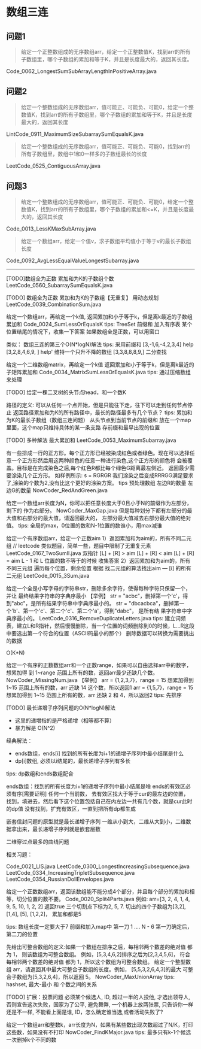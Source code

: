 # 数组三连

## 问题1

> 给定一个正整数组成的无序数组arr，给定一个正整数值K，找到arr的所有子数组里，哪个子数组的累加和等于K，并且是长度最大的，返回其长度。

Code_0062_LongestSumSubArrayLengthInPositiveArray.java

## 问题2

> 给定一个整数组成的无序数组arr，值可能正、可能负、可能0，给定一个整数值K，找到arr的所有子数组里，哪个子数组的累加和等于K，并且是长度最大的，返回其长度

LintCode_0911_MaximumSizeSubarraySumEqualsK.java

> 给定一个整数组成的无序数组arr，值可能正、可能负、可能0，找到arr的所有子数组里，数组中1和0一样多的子数组最长的长度

LeetCode_0525_ContiguousArray.java

## 问题3

> 给定一个整数组成的无序数组arr，值可能正、可能负、可能0，给定一个整数值K，找到arr的所有子数组里，哪个子数组的累加和<=K，并且是长度最大的，返回其长度

Code_0013_LessKMaxSubArray.java

> 给定一个数组arr，给定一个值v，求子数组平均值小于等于v的最长子数组长度

Code_0092_AvgLessEqualValueLongestSubarray.java

---

[TODO]数组全为正数
 累加和为K的子数组个数
 LeetCode_0560_SubarraySumEqualsK.java
 

[TODO]
数组全为正数
累加和为K的子数组【无重复】
用动态规划
LeetCode_0039_CombinationSum.java

给定一个数组arr，再给定一个k值, 返回累加和小于等于k，但是离k最近的子数组累加和
Code_0024_SumLessOrEqualsK
tips:
TreeSet
前缀和 加入有序表
某个位置结尾的情况下，收集一下答案
如果数组全是正数，可以用窗口

类似：
数组三连的第三个O(N*logN)解法
tips: 采用前缀和
[3,-1,6,-4,2,3,4]
help
[3,2,8,4,6,9, ]
help' 维持一个只升不降的数组
[3,3,8,8,8,9,]
二分查找

给定一个二维数组matrix，再给定一个k值
返回累加和小于等于k，但是离k最近的子矩阵累加和
Code_0034_MatrixSumLessOrEqualsK.java
tips:
通过压缩数组来处理

[TODO]
给定一棵二叉树的头节点head，和一个数K

路径的定义: 
可以从任何一个点开始，但是只能往下走，往下可以走到任何节点停止
返回路径累加和为K的所有路径中，最长的路径最多有几个节点？
tips:
累加和为K的最长子数组（数组三连问题）
从头节点到当前节点的前缀和 放在一个map里面，这个map只维持具体的某一条支路
存前缀和最早出现的位置

[TODO] 多种解法
最大累加和
LeetCode_0053_MaximumSubarray.java

有一些排成一行的正方形。每个正方形已经被染成红色或者绿色。现在可以选择任意一个正方形然后用这两种颜色的任意一种进行染色,这个正方形的颜色将 会被覆盖。目标是在完成染色之后,每个红色R都比每个绿色G距离最左侧近。 返回最少需要涂染几个正方形。
如样例所示: s = RGRGR 我们涂染之后变成RRRGG满足要求了,涂染的个数为2,没有比这个更好的涂染方案。
tips
预处理数组
左边R的数量
左边G的数量
NowCoder_RedAndGreen.java


给定一个数组arr长度为N，你可以把任意长度大于0且小于N的前缀作为左部分，剩下的 作为右部分。
NowCoder_MaxGap.java
但是每种划分下都有左部分的最大值和右部分的最大值，请返回最大的， 左部分最大值减去右部分最大值的绝对值。
tips: 
全局的max，0位置的数和N-1位置的数谁小，用max减谁

给定一个有序数组arr，给定一个正数aim
1）返回累加和为aim的，所有不同二元组
// leetcode 类似题目，简单一些，题目中限制了无重复元素
LeetCode_0167_TwoSumII.java
双指针
[L] + [R] > aim
[L] + [R] < aim
[L] + [R] = aim
L - 1 和 L 位置的数不等于的时候 收集答案
2）返回累加和为aim的，所有不同三元组
遍历每个位置，剩余位置 根据 找二元组的算法找出aim — [i] 的所有二元组
LeetCode_0015_3Sum.java

给定一个全是小写字母的字符串str，删除多余字符，使得每种字符只保留一个，并让 最终结果字符串的字典序最小
【举例】
str = "acbc"，删掉第一个'c'，得到"abc"，是所有结果字符串中字典序最小的。
str = "dbcacbca"，删掉第一个'b'、第一个'c'、第二个'c'、第二个'a'，得到"dabc"， 是所有结 果字符串中字典序最小的。
LeetCode_0316_RemoveDuplicateLetters.java
tips:
建立词频表，建立L和R指针，然后慢慢删除，当一个位置的词频删除到0的时候，L...R这段中要选出第一个符合的位置（ASCII码最小的那个）
删除数据可以转换为需要挑出的数据

O(K*N)

给定一个有序的正数数组arr和一个正数range，如果可以自由选择arr中的数字，想累加得 到 1~range 范围上所有的数，返回arr最少还缺几个数。
NowCoder_MissingNum.java
【举例】
arr = {1,2,3,7}，range = 15
想累加得到 1~15 范围上所有的数，arr 还缺 14 这个数，所以返回1
arr = {1,5,7}，range = 15
想累加得到 1~15 范围上所有的数，arr 还缺 2 和 4，所以返回2
tips:
先排序



[TODO]
最长递增子序列问题的O(N*logN)解法

- 这里的递增指的是严格递增（相等都不算）
- 暴力解是 O(N^2)

经典解法：
- ends数组，ends[i] 找到的所有长度为i+1的递增子序列中最小结尾是什么
- dp[i]数组, 必须以i结尾的，最长递增子序列有多长

tips:
dp数组和ends数组配合

ends数组：找到的所有长度为i+1的递增子序列中最小结尾是啥
ends的有效区必须有序[需要证明]
任何一个当前数，
去有效区找大于等于cur的最左边的位置，
找到，填进去，然后看下这个位置包括自己在内左边一共有几个数，就是cur此时的dp值
没有找到，扩充有效区，一直到把所有dp都生成


嵌套信封问题的原型就是最长递增子序列
一维从小到大，二维从大到小，二维数据拿出来，最长递增子序列就是嵌套层数

二维穿过点最多的曲线问题

相关习题：

Code_0021_LIS.java
LeetCode_0300_LongestIncreasingSubsequence.java
LeetCode_0334_IncreasingTripletSubsequence.java
LeetCode_0354_RussianDollEnvelopes.java

给定一个正数数组arr，返回该数组能不能分成4个部分，并且每个部分的累加和相等，切分位置的数不要。
Code_0020_Split4Parts.java
例如:
arr=[3, 2, 4, 1, 4, 9, 5, 10, 1, 2, 2] 返回true
三个切割点下标为2, 5, 7. 切出的四个子数组为[3,2], [1,4], [5], [1,2,2]，
累加和都是5

tips:
数组长度一定要大于7
前缀和加入map中
第一刀 1 .... N - 6
第一刀确定后，第二刀的位置


先给出可整合数组的定义:如果一个数组在排序之后，每相邻两个数差的绝对值 都为 1， 则该数组为可整合数组。
例如，[5,3,4,6,2]排序之后为[2,3,4,5,6]， 符合每相邻两个数差的绝对值 都为 1，所以这个数组为可整合数组。
给定一个整型数组 arr，请返回其中最大可整合子数组的长度。例如， [5,5,3,2,6,4,3]的最大 可整合子数组为[5,3,2,6,4]，所以返回 5。
NowCoder_MaxUnionArray
tips:
hashset, 最大-最小 和 个数之间的关系

[TODO]
扩展：投票问题
必须某个候选人, ID, 超过一半的人投他, 才选出领导人, 否则宣告这次失败，国家为了公平, 避免舞弊, 一个机器上放两张票, 只告诉你一样还是不一样, 不能看上面是谁, ID，怎么确定谁当选,或者活动失败了?

给定一个数组arr和整数k，arr长度为N，如果有某些数出现次数超过了N/K，打印这些数，如果没有不打印
NowCoder_FindKMajor.java
tips:
最多只有k-1个候选
一次删掉k个不同的数
